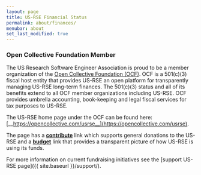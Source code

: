 ```yaml
---
layout: page
title: US-RSE Financial Status
permalink: about/finances/
menubar: about
set_last_modified: true
---
```


### Open Collective Foundation Member 

The US Research Software Engineer Association is proud to be a member organization of the [Open Collective Foundation (OCF)](https://opencollective.com/foundation). 
OCF is a 501(c)(3) fiscal host entity that provides US-RSE an open platform for transparently managing US-RSE long-term finances.
The 501(c)(3) status and all of its benefits extend to all OCF member organizations including US-RSE. 
OCF provides umbrella accounting, book-keeping and legal fiscal services for tax purposes to US-RSE. 

The US-RSE home page under the OCF can be found here: [__https://opencollective.com/usrse__](https://opencollective.com/usrse).

The page has a [__contribute__](https://opencollective.com/usrse#category-CONTRIBUTE) link which supports general donations to the US-RSE and a [__budget__]( https://opencollective.com/usrse#category-BUDGET) link that provides a transparent picture of how US-RSE is using its funds. 

For more information on current fundraising initiatives see the [support US-RSE page]({{ site.baseurl }}/support/).
